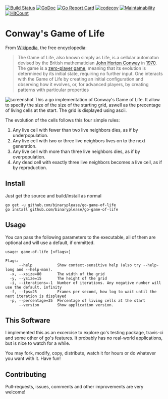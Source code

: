 [![Build Status](https://api.travis-ci.org/binaryplease/go-game-of-life.svg)](http://travis-ci.org/binaryplease/go-game-of-life) [![GoDoc](https://godoc.org/github.com/binaryplease/go-game-of-life?status.svg)](http://godoc.org/github.com/binaryplease/go-game-of-life)
[![Go Report Card](https://goreportcard.com/badge/github.com/binaryplease/go-game-of-life)](https://goreportcard.com/report/github.com/binaryplease/go-game-of-life)
[![codecov](https://codecov.io/gh/binaryplease/go-game-of-life/branch/master/graph/badge.svg)](https://codecov.io/gh/binaryplease/go-game-of-life)
[![Maintainability](https://api.codeclimate.com/v1/badges/65217f7940ee0e37d474/maintainability)](https://codeclimate.com/github/binaryplease/go-game-of-life/maintainability)
[![HitCount](http://hits.dwyl.io/binaryplease/go-game-of-life.svg)](http://hits.dwyl.io/binaryplease/go-game-of-life)


# Conway's Game of Life
From [Wikipedia](https://en.wikipedia.org/wiki/Conway%27s_Game_of_Life), the free encyclopedia:

> The Game of Life, also known simply as Life, is a cellular automaton devised by
> the British mathematician [John Horton Conway](https://en.wikipedia.org/wiki/John_Horton_Conway) 
> in [1970](https://en.wikipedia.org/wiki/Conway%27s_Game_of_Life#cite_note-1).
> The game is a [zero-player game](https://en.wikipedia.org/wiki/Zero-player_game),
> meaning that its evolution is determined by its initial state, requiring
> no further input. One interacts with the Game of Life by creating an initial
> configuration and observing how it evolves, or, for advanced players, by
> creating patterns with particular properties



![screenshot](screenshot.png)
This a go implementation of Conway's Game of Life. It allow to specify the size
of the size of the starting grid, aswell as the precentage of living cells at
the start. The grid is displayed using ascii.


The evolution of the cells follows this four simple rules:
1. Any live cell with fewer than two live neighbors dies, as if by underpopulation.
2. Any live cell with two or three live neighbors lives on to the next generation.
3. Any live cell with more than three live neighbors dies, as if by overpopulation.
4. Any dead cell with exactly three live neighbors becomes a live cell, as if by reproduction.

## Install

Just get the source and build/install as normal

```
go get -u github.com/binaryplease/go-game-of-life
go install github.com/binaryplease/go-game-of-life
```

## Usage
You can pass the following parameters to the executable, all of them are
optional and will use a default, if ommitted.

```
usage: game-of-life [<flags>]

Flags:
      --help           Show context-sensitive help (also try --help-long and --help-man).
  -x, --xsize=80       The width of the grid
  -y, --ysize=15       The height of the grid
  -i, --iterations=-1  Number of iterations. Any negative number will use the default, infinity
  -f, --fps=25         Frames per second, how log to wait until the next iteration is displayed
  -p, --percentage=35  Percentage of living cells at the start
      --version        Show application version.

```

## This Software
I implemented this as an excercise to explore go's testing package, travis-ci
and some other of go's features. It probably has no real-world applications, but
is nice to watch for a while. 

You may fork, modify, copy, distribute, watch it for hours or do whatever you want with it. Have
fun!

## Contributing
Pull-requests, issues, comments and other improvements are very welcome!

